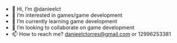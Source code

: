 - 👋 Hi, I’m @danieelct
- 👀 I’m interested in games/game development
- 🌱 I’m currently learning game development
- 💞️ I’m looking to collaborate on game development
- 📫 How to reach me? danieelctorres@gmail.com or 12996253381

<!---
danieelct/danieelct is a ✨ special ✨ repository because its `README.md` (this file) appears on your GitHub profile.
You can click the Preview link to take a look at your changes.
--->
